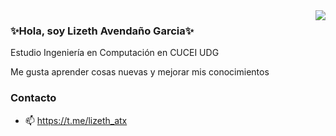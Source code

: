 
<img align="right" src="https://github-readme-stats.vercel.app/api/top-langs/?username=Lizethatx&langs_count=8&theme=tokyonight">

### ✨Hola, soy Lizeth Avendaño Garcia✨
Estudio Ingeniería en Computación en CUCEI UDG 

Me gusta aprender cosas nuevas y mejorar mis conocimientos




### Contacto

- 📫 https://t.me/lizeth_atx 

<!--[![My GitHub Stats](https://github-readme-stats.vercel.app/api/?username=Lizethatx&count_private=true&theme=tokyonight&showicons=true)]() !-->

<!--
**Lizethatx/Lizethatx** is a ✨ _special_ ✨ repository because its `README.md` (this file) appears on your GitHub profile.

Here are some ideas to get you started:

- 🔭 I’m currently working on ...
- 🌱 I’m currently learning ...
- 👯 I’m looking to collaborate on ...
- 🤔 I’m looking for help with ...
- 💬 Ask me about ...
- 📫 How to reach me: ...
- 😄 Pronouns: ...
- ⚡ Fun fact: ...
-->
